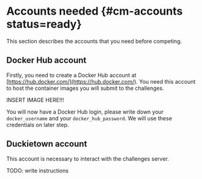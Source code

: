 # Accounts needed {#cm-accounts status=ready}

This section describes the accounts that you need before competing.

## Docker Hub account

Firstly, you need to create a Docker Hub account at [https://hub.docker.com/](https://hub.docker.com/).
You need this account to host the container images you will submit to the challenges.

INSERT IMAGE HERE!!!

You will now have a Docker Hub login, please write down your ``docker_username`` and your ``docker_hub_password``.
We will use these credentials on later step. 


## Duckietown account

This account is necessary to interact with the challenges server.

TODO: write instructions


